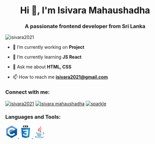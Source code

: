 <h1 align="center">Hi 👋, I'm Isivara Mahaushadha</h1>
<h3 align="center">A passionate frontend developer from Sri Lanka</h3>

<p align="left"> <img src="https://komarev.com/ghpvc/?username=isivara2021&label=Profile%20views&color=0e75b6&style=flat" alt="isivara2021" /> </p>

- 🔭 I’m currently working on **Project**

- 🌱 I’m currently learning **JS React**

- 💬 Ask me about **HTML, CSS**

- 📫 How to reach me **isivara2021@gmail.com**

<h3 align="left">Connect with me:</h3>
<p align="left">
<a href="https://twitter.com/isivara2021" target="blank"><img align="center" src="https://raw.githubusercontent.com/rahuldkjain/github-profile-readme-generator/master/src/images/icons/Social/twitter.svg" alt="isivara2021" height="30" width="40" /></a>
<a href="https://fb.com/isivara mahaushadha" target="blank"><img align="center" src="https://raw.githubusercontent.com/rahuldkjain/github-profile-readme-generator/master/src/images/icons/Social/facebook.svg" alt="isivara mahaushadha" height="30" width="40" /></a>
<a href="https://youtube.com/@sparkle....?si=wKRJ9jAnGae6UU8e" target="blank"><img align="center" src="https://raw.githubusercontent.com/rahuldkjain/github-profile-readme-generator/master/src/images/icons/Social/youtube.svg" alt="sparkle" height="30" width="40" /></a>
</p>

<h3 align="left">Languages and Tools:</h3>
<p align="left"> <a href="https://www.cprogramming.com/" target="_blank" rel="noreferrer"> <img src="https://raw.githubusercontent.com/devicons/devicon/master/icons/c/c-original.svg" alt="c" width="40" height="40"/> </a> <a href="https://www.w3schools.com/css/" target="_blank" rel="noreferrer"> <img src="https://raw.githubusercontent.com/devicons/devicon/master/icons/css3/css3-original-wordmark.svg" alt="css3" width="40" height="40"/> </a> <a href="https://www.java.com" target="_blank" rel="noreferrer"> <img src="https://raw.githubusercontent.com/devicons/devicon/master/icons/java/java-original.svg" alt="java" width="40" height="40"/> </a> </p>
